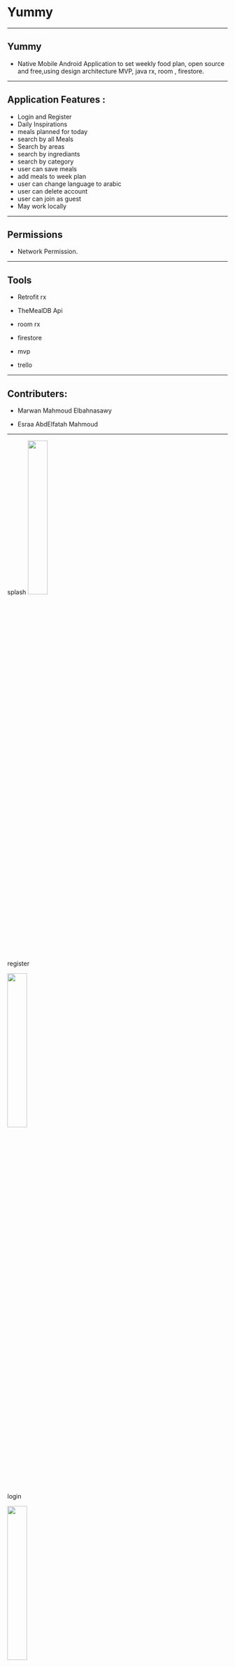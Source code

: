 # Yummy
<hr>

<h2>Yummy</h2>

- Native Mobile Android Application to set weekly food plan, open source and free,using design architecture MVP, java rx, room , firestore.

<hr>

<h2>Application Features :</h2>

-  Login and Register
-  Daily Inspirations 
-  meals planned for today 
-  search by all Meals 
-  Search by areas
-  search by ingrediants 
-  search by category
-  user can save meals 
- add meals to week plan 
- user can change language to arabic 
- user can delete account 
- user can join as guest 
- May work locally 
<hr>
<h2>Permissions</h2>

- Network Permission.

<hr>
<h2>Tools </h2>

- Retrofit rx 

- TheMealDB Api

- room rx 

- firestore 

- mvp 

- trello

<hr>
<h2>Contributers:</h2>

- Marwan Mahmoud Elbahnasawy

- Esraa AbdElfatah Mahmoud

<hr>
splash 



<img src="https://user-images.githubusercontent.com/86933863/215290971-72375e87-6023-4633-b766-34a368175908.jpg" width=30% height=30%>

register


<img src="https://user-images.githubusercontent.com/86933863/215290975-814e4722-496b-4c59-8095-ffe6e3527ef8.jpg" width=30% height=30%>


login



<img src="https://user-images.githubusercontent.com/86933863/215291029-b96949c9-cd20-4774-a391-59b746f072a3.jpg" width=30% height=30%>

home

<img src="https://user-images.githubusercontent.com/86933863/215291036-43ef935d-d0d2-480d-8ba9-aea6b329be5c.jpg" width=30% height=30%>

profile

<img src="https://user-images.githubusercontent.com/86933863/215291037-7ba1909d-e45f-4306-b2eb-be3e2425e5be.jpg" width=30% height=30%>

search


<img src="https://user-images.githubusercontent.com/86933863/215291045-c4f8ce04-fb12-4fa1-8c6b-dafba42a9c81.jpg" width=30% height=30%>

search by meal name

<img src="https://user-images.githubusercontent.com/86933863/215291055-92f23954-deec-470b-a76a-5773e005ef70.jpg" width=30% height=30%>

area

<img src="https://user-images.githubusercontent.com/86933863/215291061-54649d68-7bde-420c-b29a-dcf149274968.jpg" width=30% height=30%>

area meals 


<img src="https://user-images.githubusercontent.com/86933863/215291074-b2015b39-b47c-4445-8282-954681376b85.jpg" width=30% height=30%>

ingrediant


<img src="https://user-images.githubusercontent.com/86933863/215291080-e59f2de5-ca2f-4f4d-b934-c8e4b11e1317.jpg" width=30% height=30%>

category

<img src="https://user-images.githubusercontent.com/86933863/215291082-ca0b3f3f-0855-4517-a51f-e7d95486fdfe.jpg" width=30% height=30%>

meal details


<img src="https://user-images.githubusercontent.com/86933863/215291086-de5e9248-7852-4d7f-9569-f30f1f8ecbeb.jpg" width=30% height=30%>


<img src="https://user-images.githubusercontent.com/86933863/215291093-a11e8310-dd94-4620-bcd5-b7d3b8998cb7.jpg" width=30% height=30%>

saved meals 

<img src="https://user-images.githubusercontent.com/86933863/215291106-2050fd9f-d601-4de7-8702-d6b116382f22.jpg" width=30% height=30%>

week plan 

<img src="https://user-images.githubusercontent.com/86933863/215291109-6bddf059-c971-4c25-a8cf-c42997bd67ad.jpg" width=30% height=30%>

calander

<img src="https://user-images.githubusercontent.com/86933863/215291115-5b49f1ab-20c5-408b-9f26-a92128ee05a4.jpg" width=30% height=30%>



